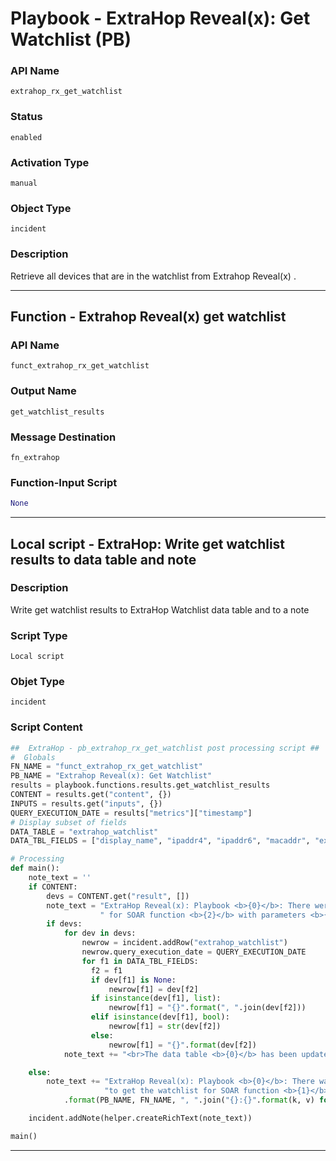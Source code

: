 <!--
    DO NOT MANUALLY EDIT THIS FILE
    THIS FILE IS AUTOMATICALLY GENERATED WITH resilient-sdk codegen
    Generated with resilient-sdk v49.0.4368
-->

# Playbook - ExtraHop Reveal(x): Get Watchlist (PB)

### API Name
`extrahop_rx_get_watchlist`

### Status
`enabled`

### Activation Type
`manual`

### Object Type
`incident`

### Description
Retrieve all devices that are in the watchlist from Extrahop Reveal(x) .


---
## Function - Extrahop Reveal(x) get watchlist

### API Name
`funct_extrahop_rx_get_watchlist`

### Output Name
`get_watchlist_results`

### Message Destination
`fn_extrahop`

### Function-Input Script
```python
None
```

---

## Local script - ExtraHop: Write get watchlist results to data table and note

### Description
Write get watchlist results to ExtraHop Watchlist data table and to a note

### Script Type
`Local script`

### Objet Type
`incident`

### Script Content
```python
##  ExtraHop - pb_extrahop_rx_get_watchlist post processing script ##
#  Globals
FN_NAME = "funct_extrahop_rx_get_watchlist"
PB_NAME = "Extrahop Reveal(x): Get Watchlist"
results = playbook.functions.results.get_watchlist_results
CONTENT = results.get("content", {})
INPUTS = results.get("inputs", {})
QUERY_EXECUTION_DATE = results["metrics"]["timestamp"]
# Display subset of fields
DATA_TABLE = "extrahop_watchlist"
DATA_TBL_FIELDS = ["display_name", "ipaddr4", "ipaddr6", "macaddr", "extrahop_id"]

# Processing
def main():
    note_text = ''
    if CONTENT:
        devs = CONTENT.get("result", [])
        note_text = "ExtraHop Reveal(x): Playbook <b>{0}</b>: There were <b>{1}</b> devices returned in the Watchlist" \
                    " for SOAR function <b>{2}</b> with parameters <b>{3}</b>.".format(PB_NAME, len(devs), FN_NAME, ", ".join("{}:{}".format(k, v) for k, v in INPUTS.items()))
        if devs:
            for dev in devs:
                newrow = incident.addRow("extrahop_watchlist")
                newrow.query_execution_date = QUERY_EXECUTION_DATE
                for f1 in DATA_TBL_FIELDS:
                  f2 = f1
                  if dev[f1] is None:
                      newrow[f1] = dev[f2]
                  if isinstance(dev[f1], list):
                      newrow[f1] = "{}".format(", ".join(dev[f2]))
                  elif isinstance(dev[f1], bool):
                      newrow[f1] = str(dev[f2])
                  else:
                      newrow[f1] = "{}".format(dev[f2])
            note_text += "<br>The data table <b>{0}</b> has been updated".format("Extrahop Detections")

    else:
        note_text += "ExtraHop Reveal(x): Playbook <b>{0}</b>: There was <b>no</b> result returned while attempting " \
                     "to get the watchlist for SOAR function <b>{1}</b> with parameters <b>{2}</b>." \
            .format(PB_NAME, FN_NAME, ", ".join("{}:{}".format(k, v) for k, v in INPUTS.items()))

    incident.addNote(helper.createRichText(note_text))

main()

```

---
